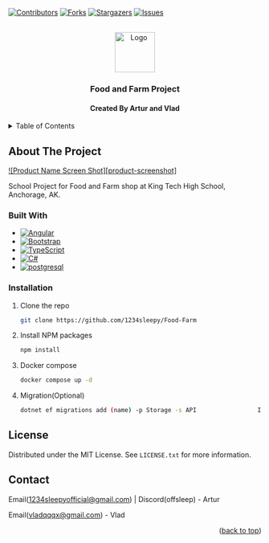 <a id="readme-top"></a>

[![Contributors][contributors-shield]][contributors-url]
[![Forks][forks-shield]][forks-url]
[![Stargazers][stars-shield]][stars-url]
[![Issues][issues-shield]][issues-url]


<br />
<div align="center">
  <a href="https://github.com/1234sleepy/Food-Farm">
    <img src="images/logo.png" alt="Logo" width="80" height="80" alt = "TEST">
  </a>
  <h3 align="center">Food and Farm Project</h3>
  <h4>Created By Artur and Vlad</h4>
</div>


<details>
  <summary>Table of Contents</summary>
  <ol>
    <li>
      <a href="#about-the-project">About The Project</a>
      <ul>
        <li><a href="#built-with">Built With</a></li>
      </ul>
    </li>
    <li>
      <a href="#installation">Installation</a>
    </li>
    <li><a href="#license">License</a></li>
    <li><a href="#contact">Contact</a></li>
  </ol>
</details>



<!-- ABOUT THE PROJECT -->
## About The Project

[![Product Name Screen Shot][product-screenshot]](https://github.com/1234sleepy/Food-Farm)

School Project for Food and Farm shop at King Tech High School, Anchorage, AK.

### Built With


* [![Angular][Angular.io]][Angular-url]
* [![Bootstrap][Bootstrap.com]][Bootstrap-url]
* [![TypeScript][typescriptlang.org]][TypeScript-url]
* [![C#][learn.microsoft.com/en-us/dotnet/csharp]][C#-url]
* [![postgresql][postgresql.org]][postgresql-url]
  


<!-- GETTING STARTED -->

### Installation


1. Clone the repo
   ```sh
   git clone https://github.com/1234sleepy/Food-Farm
   ```
3. Install NPM packages
   ```sh
   npm install
   ```
4. Docker compose
   ```sh
   docker compose up -d
   ```
5. Migration(Optional)
   ```sh
   dotnet ef migrations add (name) -p Storage -s API                 IMPORTANT!!! - Change name, before using
   ```


## License

Distributed under the MIT License. See `LICENSE.txt` for more information.



## Contact



Email(1234sleepyofficial@gmail.com) | Discord(offsleep)  - Artur

Email(vladqqqx@gmail.com) - Vlad


<p align="right">(<a href="#readme-top">back to top</a>)</p>

[contributors-shield]: https://img.shields.io/github/contributors/1234sleepy/Food-Farm.svg?style=for-the-badge
[contributors-url]: https://github.com/1234sleepy/Food-Farm/graphs/contributors
[forks-shield]: https://img.shields.io/github/forks/1234sleepy/Food-Farm.svg?style=for-the-badge
[forks-url]: https://github.com/1234sleepy/Food-Farm/graphs/contributors/network/members
[stars-shield]: https://img.shields.io/github/stars/1234sleepy/Food-Farm.svg?style=for-the-badge
[stars-url]: https://github.com/1234sleepy/Food-Farm/stargazers
[issues-shield]: https://img.shields.io/github/issues/1234sleepy/Food-Farm.svg?style=for-the-badge
[issues-url]: https://github.com/1234sleepy/Food-Farm/issues
[Angular.io]: https://img.shields.io/badge/Angular-DD0031?style=for-the-badge&logo=angular&logoColor=white
[Angular-url]: https://angular.io/
[Bootstrap.com]: https://img.shields.io/badge/Bootstrap-563D7C?style=for-the-badge&logo=bootstrap&logoColor=white
[Bootstrap-url]: https://getbootstrap.com
[TypeScript-url]: https://typescriptlang.org
[C#-url]: https://learn.microsoft.com/en-us/dotnet/csharp
[typescriptlang.org]: https://shields.io/badge/TypeScript-3178C6?logo=TypeScript&logoColor=FFF&style=flat-square
[learn.microsoft.com/en-us/dotnet/csharp]: https://img.shields.io/badge/C%23-239120?style=flat&logoColor=white
[postgresql.org]: https://img.shields.io/badge/postgresql-4169e1?style=for-the-badge&logo=postgresql&logoColor=white
[postgresql-url]: https://www.postgresql.org/

